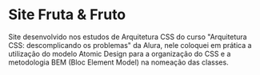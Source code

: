 # Site Fruta & Fruto
Site desenvolvido nos estudos de Arquitetura CSS do curso "Arquitetura CSS: descomplicando os problemas" da Alura, nele coloquei em prática a utilização do modelo Atomic Design para a organização do CSS e a metodologia BEM (Bloc Element Model) na nomeação das classes.
